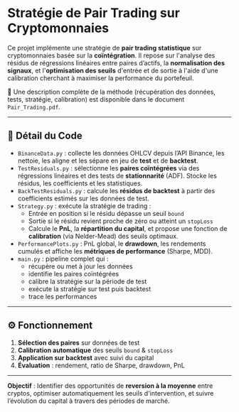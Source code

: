 # Stratégie de Pair Trading sur Cryptomonnaies

Ce projet implémente une stratégie de **pair trading statistique** sur cryptomonnaies basée sur la **coïntégration**. Il repose sur l'analyse des résidus de régressions linéaires entre paires d’actifs, la **normalisation des signaux**, et l'**optimisation des seuils** d'entrée et de sortie à l'aide d'une calibration cherchant à maximiser la performance du portefeuil.

📄 Une description complète de la méthode (récupération des données, tests, stratégie, calibration) est disponible dans le document `Pair_Trading.pdf`.

---
## 🧠 Détail du Code

- `BinanceData.py` : collecte les données OHLCV depuis l’API Binance, les nettoie, les aligne et les sépare en jeu de **test** et de **backtest**.
- `TestResiduals.py` : sélectionne les **paires coïntégrées** via des régressions linéaires et des tests de **stationnarité** (ADF). Stocke les résidus, les coefficients et les statistiques.
- `BackTestResiduals.py` : calcule les **résidus de backtest** à partir des coefficients estimés sur les données de test.
- `Strategy.py` : exécute la stratégie de trading :
  - Entrée en position si le résidu dépasse un seuil `bound`
  - Sortie si le résidu revient proche de zéro ou atteint un `stopLoss`
  - Calcule le **PnL**, la **répartition du capital**, et propose une fonction de **calibration** (via Nelder-Mead) des seuils optimaux.
- `PerformancePlots.py` : PnL global, le **drawdown**, les rendements cumulés et affiche les **métriques de performance** (Sharpe, MDD).
- `main.py` : pipeline complet qui :
  - récupère ou met à jour les données
  - identifie les paires coïntégrées
  - calibre la stratégie sur la période de test
  - exécute la stratégie sur test puis backtest
  - trace les performances

---
## ⚙️ Fonctionnement

1. **Sélection des paires** sur données de test  
2. **Calibration automatique** des seuils `bound` & `stopLoss`  
3. **Application sur backtest** avec suivi du capital  
4. **Évaluation** : rendement, ratio de Sharpe, drawdown, PnL

---
**Objectif** : Identifier des opportunités de **reversion à la moyenne** entre cryptos, optimiser automatiquement les seuils d'intervention, et suivre l’évolution du capital à travers des périodes de marché.

